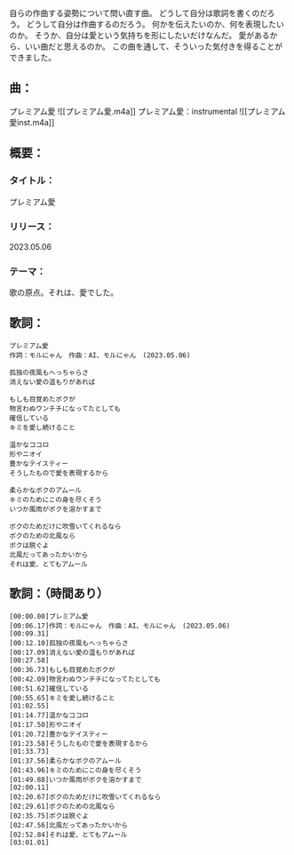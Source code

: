 自らの作曲する姿勢について問い直す曲。
どうして自分は歌詞を書くのだろう。
どうして自分は作曲するのだろう。
何かを伝えたいのか、何を表現したいのか。
そうか、自分は愛という気持ちを形にしたいだけなんだ。
愛があるから、いい曲だと思えるのか。
この曲を通して、そういった気付きを得ることができました。
## 曲：
プレミアム愛
![[プレミアム愛.m4a]]
プレミアム愛：instrumental
![[プレミアム愛inst.m4a]]
## 概要：
### タイトル：
プレミアム愛
### リリース：
2023.05.06
### テーマ：
歌の原点。それは、愛でした。

## 歌詞：
```
プレミアム愛
作詞：モルにゃん　作曲：AI、モルにゃん　(2023.05.06)

孤独の夜風もへっちゃらさ
消えない愛の温もりがあれば

もしも目覚めたボクが
物言わぬウンチチになってたとしても
確信している
キミを愛し続けること

温かなココロ
形やニオイ
豊かなテイスティー
そうしたもので愛を表現するから

柔らかなボクのアムール
キミのためにこの身を尽くそう
いつか風雨がボクを溶かすまで

ボクのためだけに吹雪いてくれるなら
ボクのための北風なら
ボクは脱ぐよ
北風だってあったかいから
それは愛、とてもアムール
```

## 歌詞：（時間あり）
```
[00:00.00]プレミアム愛  
[00:06.17]作詞：モルにゃん　作曲：AI、モルにゃん　(2023.05.06)  
[00:09.31]  
[00:12.10]孤独の夜風もへっちゃらさ  
[00:17.09]消えない愛の温もりがあれば  
[00:27.58]  
[00:36.73]もしも目覚めたボクが  
[00:42.09]物言わぬウンチチになってたとしても  
[00:51.62]確信している  
[00:55.65]キミを愛し続けること  
[01:02.55]  
[01:14.77]温かなココロ  
[01:17.50]形やニオイ  
[01:20.72]豊かなテイスティー  
[01:23.58]そうしたもので愛を表現するから  
[01:33.73]  
[01:37.56]柔らかなボクのアムール  
[01:43.96]キミのためにこの身を尽くそう  
[01:49.88]いつか風雨がボクを溶かすまで  
[02:00.11]  
[02:20.67]ボクのためだけに吹雪いてくれるなら  
[02:29.61]ボクのための北風なら  
[02:35.75]ボクは脱ぐよ  
[02:47.56]北風だってあったかいから  
[02:52.84]それは愛、とてもアムール  
[03:01.01]
```
